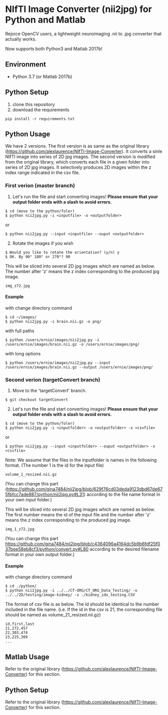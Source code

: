 # NIfTI Image Converter (nii2jpg) for Python and Matlab
Rejoice OpenCV users, a lightweight neuroimaging .nii to .jpg converter that actually works. 

Now supports both Python3 and Matlab 2017b!

## Environment
* Python 3.7 (or Matlab 2017b)

## Python Setup
1. clone this repository
2. download the requirements
```
pip install -r requirements.txt
```

## Python Usage 

We have 2 versions.
The first version is as same as the original library (https://github.com/alexlaurence/NIfTI-Image-Converter). It converts a sinle NIfTI image into series of 2D jpg images.
The second version is modified from the original library, which converts each file in a given folder into series of 2D jpg images. It selectively produces 2D images within the z index range indicated in the csv file.

### First verion (master branch)
1. Let's run the file and start converting images! **Please ensure that your output folder ends with a slash to avoid errors.**

```
$ cd (move to the python/foler)
$ python nii2jpg.py -i <inputfile> -o <outputfolder>
```

or

```
$ python nii2jpg.py --input <inputfile> --ouput <outputfolder>
```


2. Rotate the images if you wish

```
$ Would you like to rotate the orientation? (y/n) y
$ OK. By 90° 180° or 270°? 90
```

This will be sliced into several 2D jpg images which are named as below. The number after 'z' means the z index corresponding to the produced jpg image.
```
img_z72.jpg
```
#### Example

with change directory command

```
$ cd ~/images/
$ python nii2jpg.py -i brain.nii.gz -o png/
```

with full paths

```
$ python /users/ernie/images/nii2jpg.py -i /users/ernie/images/brain.nii.gz -o /users/ernie/images/png/
```

with long options


```
$ python /users/ernie/images/nii2jpg.py --input /users/ernie/images/brain.nii.gz --output /users/ernie/images/png/
```

### Second verion (targetConvert branch)
1. Move to the 'targetConvert' branch.
```
$ git checkout targetConvert
```
2. Let's run the file and start converting images! **Please ensure that your output folder ends with a slash to avoid errors.**

```
$ cd (move to the python/foler)
$ python nii2jpg.py -i <inputfolder> -o <outputfolder> -x <csvfile>
```

or

```
$ python nii2jpg.py --input <inputfolder> --ouput <outputfolder> -x <csvfile>
```

Note: We assume that the files in the inputfolder is names in the following format. (The number 1 is the id for the input file)
```
volume_1_resized.nii.gz
```
(You can change this part (https://github.com/gina7484/nii2jpg/blob/629f76cd03deda9123dbd67de675fbfcc7ade887/python/nii2jpg.py#L31) according to the file name format in your own input folder.)

This will be sliced into several 2D jpg images which are named as below. The first number means the id of the input file and the number after 'z' means the z index corresponding to the produced jpg image.
```
img_1_z72.jpg
```
(You can change this part https://github.com/gina7484/nii2jpg/blob/c4364096a4164dc5b9b6fdf25f037bee58eb8cf3/python/convert.py#L80 according to the desired filename format in your own output folder.)

#### Example

with change directory command

```
$ cd ./python/
$ python nii2jpg.py -i ../../CT-ORG/CT_ORG_Data_Testing/ -o ../../2D/testing/image-kidney/ -x ./kidney_idx_testing.CSV
```
The format of csv file is as below. The id should be identical to the number included in the file name. (i.e. If the id in the csv is 21, the corresponding file should be named as volume_21_resized.nii.gz)
```
id,first,last
21,272,457
22,303,474
23,225,309
...
```

## Matlab Usage
Refer to the original library (https://github.com/alexlaurence/NIfTI-Image-Converter) for this section.

## Python Setup
Refer to the original library (https://github.com/alexlaurence/NIfTI-Image-Converter) for this section.
